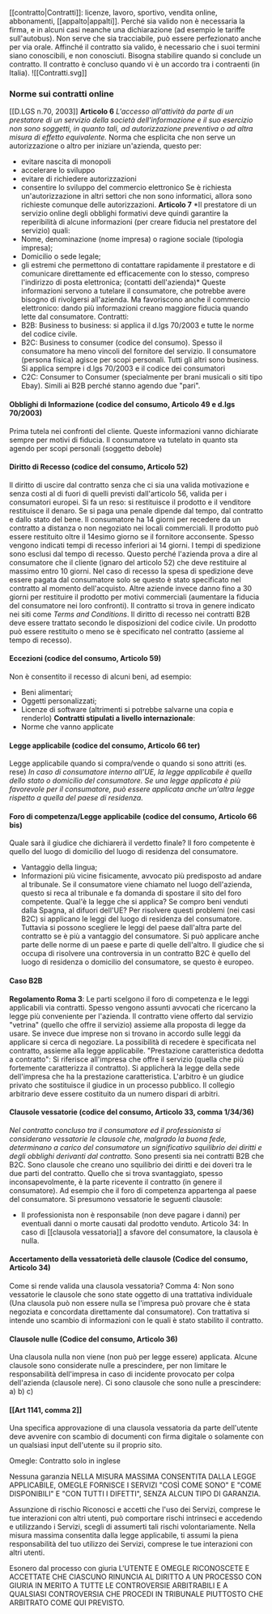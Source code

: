  [[contratto|Contratti]]: licenze, lavoro, sportivo, vendita online, abbonamenti, [[appalto|appalti]].
Perché sia valido non è necessaria la firma, e in alcuni casi neanche una dichiarazione (ad esempio le tariffe sull'autobus).
Non serve che sia tracciabile, può essere perfezionato anche per via orale. Affinché il contratto sia valido, è necessario che i suoi termini siano conoscibili, e non conosciuti.
Bisogna stabilire quando si conclude un contratto. Il contratto è concluso quando vi è un accordo tra i contraenti (in Italia).
![[Contratti.svg]]
### Norme sui contratti online
[[D.LGS n.70, 2003]]
**Articolo 6**
*L'accesso all'attività da parte di un prestatore di un servizio della società dell'informazione e il suo esercizio non sono soggetti, in quanto tali, ad autorizzazione preventiva o ad altra misura di effetto equivalente.*
Norma che esplicita che non serve un autorizzazione o altro per iniziare un'azienda, questo per:
- evitare nascita di monopoli
- accelerare lo sviluppo
- evitare di richiedere autorizzazioni
- consentire lo sviluppo del commercio elettronico
Se è richiesta un'autorizzazione in altri settori che non sono informatici, allora sono richieste comunque delle autorizzazioni.
**Articolo 7**
*Il prestatore di un servizio online degli obblighi formativi deve quindi garantire la reperibilità di alcune informazioni (per creare fiducia nel prestatore del servizio) quali:
- Nome, denominazione (nome impresa) o ragione sociale (tipologia impresa);
- Domicilio o sede legale;
- gli estremi che permettono di contattare rapidamente il prestatore e di  comunicare  direttamente ed efficacemente con lo stesso, compreso l'indirizzo di posta elettronica; (contatti dell'azienda)*
Queste informazioni servono a tutelare il consumatore, che potrebbe avere bisogno di rivolgersi all'azienda. Ma favoriscono anche il commercio elettronico: dando più informazioni creano maggiore fiducia quando lette dal consumatore.
Contratti:
- B2B: Business to business: si applica il d.lgs 70/2003 e tutte le norme del codice civile.
- B2C: Business to consumer (codice del consumo). Spesso il consumatore ha meno vincoli del fornitore del servizio. Il consumatore (persona fisica) agisce per scopi personali. Tutti gli altri sono business. Si applica sempre i d.lgs 70/2003 e il codice dei consumatori
- C2C: Consumer to Consumer (specialmente per brani musicali o siti tipo Ebay). Simili ai B2B perché stanno agendo due "pari".
#### Obblighi di Informazione (codice del consumo, Articolo 49 e d.lgs 70/2003)
Prima tutela nei confronti del cliente.
Queste informazioni vanno dichiarate sempre per motivi di fiducia. Il consumatore va tutelato in quanto sta agendo per scopi personali (soggetto debole)
#### Diritto di Recesso (codice del consumo, Articolo 52)
Il diritto di uscire dal contratto senza che ci sia una valida motivazione e senza costi al di fuori di quelli previsti dall'articolo 56, valida per i consumatori europei. Si fa un reso: si restituisce il prodotto e il venditore restituisce il denaro. Se si paga una penale dipende dal tempo, dal contratto e dallo stato del bene.
Il consumatore ha 14 giorni per recedere da un contratto a distanza o non negoziato nei locali commerciali. Il prodotto può essere restituito oltre il 14esimo giorno se il fornitore acconsente. Spesso vengono indicati tempi di recesso inferiori ai 14 giorni. I tempi di spedizione sono esclusi dal tempo di recesso. Questo perché l'azienda prova a dire al consumatore che il cliente (ignaro del articolo 52) che deve restituire al massimo entro 10 giorni.
Nel caso di recesso la spesa di spedizione deve essere pagata dal consumatore solo se questo è stato specificato nel contratto al momento dell'acquisto.
Altre aziende invece danno fino a 30 giorni per restituire il prodotto per motivi commerciali (aumentare la fiducia del consumatore nei loro confronti). 
Il contratto si trova in genere indicato nei siti come *Terms and Conditions*.
Il diritto di recesso nei contratti B2B deve essere trattato secondo le disposizioni del codice civile. Un prodotto può essere restituito o meno se è specificato nel contratto (assieme al tempo di recesso).
#### Eccezioni (codice del consumo, Articolo 59)
Non è consentito il recesso di alcuni beni, ad esempio:
- Beni alimentari;
- Oggetti personalizzati;
- Licenze di software (altrimenti si potrebbe salvarne una copia e renderlo)
**Contratti stipulati a livello internazionale**:
- Norme che vanno applicate
#### Legge applicabile (codice del consumo, Articolo 66 ter)
Legge applicabile quando si compra/vende o quando si sono attriti (es. rese)
*In caso di consumatore interno all'UE, la legge applicabile è quella dello stato o domicilio del consumatore. Se una legge applicata è più favorevole per il consumatore, può essere applicata anche un'altra legge rispetto a quella del paese di residenza.*
#### Foro di competenza/Legge applicabile (codice del consumo, Articolo 66 bis)
Quale sarà il giudice che dichiarerà il verdetto finale? Il foro competente è quello del luogo di domicilio del luogo di residenza del consumatore.
- Vantaggio della lingua;
- Informazioni più vicine fisicamente, avvocato più predisposto ad andare al tribunale.
Se il consumatore viene chiamato nel luogo dell'azienda, questo si reca al tribunale e fa domanda di spostare il sito del foro competente.
Qual'è la legge che si applica? Se compro beni venduti dalla Spagna, al difuori dell'UE? Per risolvere questi problemi (nei casi B2C) si applicano le leggi del luogo di residenza del consumatore. Tuttavia si possono scegliere le leggi del paese dall'altra parte del contratto se è più a vantaggio del consumatore. Si può applicare anche parte delle norme di un paese e parte di quelle dell'altro.
Il giudice che si occupa di risolvere una controversia in un contratto B2C è quello del luogo di residenza o domicilio del consumatore, se questo è europeo.
#### Caso B2B
**Regolamento Roma 3**: Le parti scelgono il foro di competenza e le leggi applicabili via contratti. Spesso vengono assunti avvocati che ricercano la legge più conveniente per l'azienda. Il contratto viene offerto dal servizio "vetrina" (quello che offre il servizio) assieme alla proposta di legge da usare. Se invece due imprese non si trovano in accordo sulle leggi da applicare si cerca di negoziare.
La possibilità di recedere è specificata nel contratto, assieme alla legge applicabile.
"Prestazione caratteristica dedotta a contratto": Si riferisce all'impresa che offre il servizio (quella che più fortemente caratterizza il contratto). Si applicherà la legge della sede dell'impresa che ha la prestazione caratteristica.
L'arbitro è un giudice privato che sostituisce il giudice in un processo pubblico. Il collegio arbitrario deve essere costituito da un numero dispari di arbitri.
#### Clausole vessatorie (codice del consumo, Articolo 33, comma 1/34/36)
*Nel contratto concluso tra il consumatore ed il professionista si considerano vessatorie le clausole che, malgrado la buona fede, determinano a carico del consumatore un significativo squilibrio dei diritti e degli obblighi derivanti dal contratto.*
Sono presenti sia nei contratti B2B che B2C.
Sono clausole che creano uno squilibrio dei diritti e dei doveri tra le due parti del contratto. Quello che si trova svantaggiato, spesso inconsapevolmente, è la parte ricevente il contratto (in genere il consumatore). Ad esempio che il foro di competenza appartenga al paese del consumatore.
Si presumono vessatorie le seguenti clausole:
- Il professionista non è responsabile (non deve pagare i danni) per eventuali danni o morte causati dal prodotto venduto.
Articolo 34: In caso di [[clausola vessatoria]] a sfavore del consumatore, la clausola è nulla.
#### Accertamento della vessatorietà delle clausole (Codice del consumo, Articolo 34)
Come si rende valida una clausola vessatoria?
Comma 4: Non sono vessatorie le clausole che sono state oggetto di una trattativa individuale (Una clausola può non essere nulla se l'impresa può provare che è stata negoziata e concordata direttamente dal consumatore).
Con trattativa si intende uno scambio di informazioni con le quali è stato stabilito il contratto.
#### Clausole nulle (Codice del consumo, Articolo 36)
Una clausola nulla non viene (non può per legge essere) applicata.
Alcune clausole sono considerate nulle a prescindere, per non limitare le responsabilità dell'impresa in caso di incidente provocato per colpa dell'azienda (clausole nere).
Ci sono clausole che sono nulle a prescindere:
a)
b)
c)
#### [[Art 1141, comma 2]]
Una specifica approvazione di una clausola vessatoria da parte dell'utente deve avvenire con scambio di documenti con firma digitale o solamente con un qualsiasi input dell'utente su il proprio sito.

Omegle:
Contratto solo in inglese
 
Nessuna garanzia
NELLA MISURA MASSIMA CONSENTITA DALLA LEGGE APPLICABILE, OMEGLE FORNISCE I SERVIZI "COSÌ COME SONO" E "COME DISPONIBILI" E "CON TUTTI I DIFETTI", SENZA ALCUN TIPO DI GARANZIA.

Assunzione di rischio
Riconosci e accetti che l'uso dei Servizi, comprese le tue interazioni con altri utenti, può comportare rischi intrinseci e accedendo e utilizzando i Servizi, scegli di assumerti tali rischi volontariamente. Nella misura massima consentita dalla legge applicabile, ti assumi la piena responsabilità del tuo utilizzo dei Servizi, comprese le tue interazioni con altri utenti.

Esonero dal processo con giuria
L'UTENTE E OMEGLE RICONOSCETE E ACCETTATE CHE CIASCUNO RINUNCIA AL DIRITTO A UN PROCESSO CON GIURIA IN MERITO A TUTTE LE CONTROVERSIE ARBITRABILI E A QUALSIASI CONTROVERSIA CHE PROCEDI IN TRIBUNALE PIUTTOSTO CHE ARBITRATO COME QUI PREVISTO.